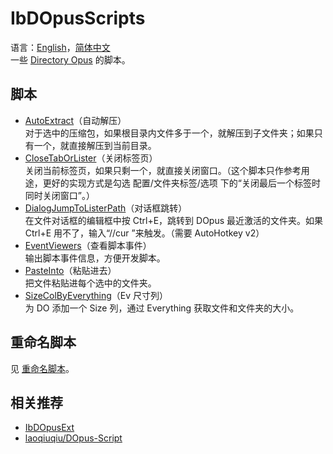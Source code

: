 # IbDOpusScripts
语言：[English](README.md)，[简体中文](README.zh-Hans.md)  
一些 [Directory Opus](https://www.gpsoft.com.au/) 的脚本。

## 脚本
* [AutoExtract](AutoExtract.js)（自动解压）  
对于选中的压缩包，如果根目录内文件多于一个，就解压到子文件夹；如果只有一个，就直接解压到当前目录。
* [CloseTabOrLister](CloseTabOrLister.js)（关闭标签页）  
关闭当前标签页，如果只剩一个，就直接关闭窗口。（这个脚本只作参考用途，更好的实现方式是勾选 配置/文件夹标签/选项 下的“关闭最后一个标签时同时关闭窗口”。）
* [DialogJumpToListerPath](DialogJumpToListerPath.ahk)（对话框跳转）  
在文件对话框的编辑框中按 Ctrl+E，跳转到 DOpus 最近激活的文件夹。如果 Ctrl+E 用不了，输入“//cur ”来触发。（需要 AutoHotkey v2）
* [EventViewers](EventViewers)（查看脚本事件）  
输出脚本事件信息，方便开发脚本。
* [PasteInto](PasteInto.js)（粘贴进去）  
把文件粘贴进每个选中的文件夹。
* [SizeColByEverything](SizeColByEverything/README.zh-Hans.md)（Ev 尺寸列）  
为 DO 添加一个 Size 列，通过 Everything 获取文件和文件夹的大小。

## 重命名脚本
见 [重命名脚本](Rename%20Scripts/README.zh-Hans.md)。

## 相关推荐
* [IbDOpusExt](https://github.com/Chaoses-Ib/IbDOpusExt)
* [laoqiuqiu/DOpus-Script](https://github.com/laoqiuqiu/DOpus-Script)